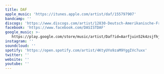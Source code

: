 ```yaml
---
title: DAF
apple_music: 'https://itunes.apple.com/artist/daf/155797907'
bandcamp: ''
discogs: 'https://www.discogs.com/artist/12830-Deutsch-Amerikanische-Freundschaft'
facebook: 'https://www.facebook.com/DASISTDAF'
google_music: >-
   https://play.google.com/store/music/artist/Daf?id=Aarfjuin52k4zsjfhjuitqweqd4
instagram: ''
soundcloud: ''
spotify: 'https://open.spotify.com/artist/4KtyUYo9zaM9YggIVc7uxx'
twitter: ''
website: ''
youtube: ''
---
```

